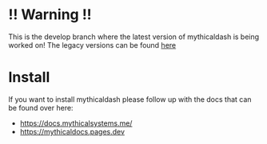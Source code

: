 # !! Warning !!
This is the develop branch where the latest version of mythicaldash is being worked on!
The legacy versions can be found [here](https://github.com/MythicalLTD/MythicalDash/tree/legacy)

# Install
If you want to install mythicaldash please follow up with the docs that can be found over here: 
- https://docs.mythicalsystems.me/
- https://mythicaldocs.pages.dev